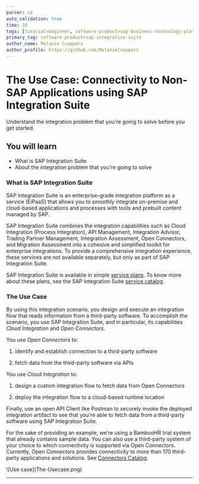 ```yaml
---
parser: v2
auto_validation: true
time: 10
tags: [tutorial>beginner, software-product>sap-business-technology-platform, software-product>sap-btp--cloud-foundry-environment]
primary_tag: software-product>sap-integration-suite
author_name: Melanie Cueppers
author_profile: https://github.com/MelanieCueppers
---
```


# The Use Case: Connectivity to Non-SAP Applications using SAP Integration Suite
<!-- description --> Understand the integration problem that you're going to solve before you get started.

## You will learn
 - What is SAP Integration Suite
 - About the integration problem that you're going to solve


### What is SAP Integration Suite

SAP Integration Suite is an enterprise-grade integration platform as a service (EiPaaS) that allows you to smoothly integrate on-premise and cloud-based applications and processes with tools and prebuilt content managed by SAP.

SAP Integration Suite combines the integration capabilities such as Cloud Integration (Process Integration), API Management, Integration Advisor, Trading Partner Management, Integration Assessment, Open Connectors, and Migration Assessment into a cohesive and simplified toolkit for enterprise integrations. To provide a comprehensive integration experience, these services are not available separately, but only as part of SAP Integration Suite.

SAP Integration Suite is available in simple [service plans](https://help.sap.com/docs/btp/sap-business-technology-platform/commercial-models?version=Cloud). To know more about these plans, see the SAP Integration Suite [service catalog](https://discovery-center.cloud.sap/#/serviceCatalog/f810c887-8d25-4942-9849-354837951066).


### The Use Case

By using this integration scenario, you design and execute an integration flow that reads information from a third-party software. To accomplish the scenario, you use SAP Integration Suite, and in particular, its capabilities *Cloud Integration* and *Open Connectors*.

You use *Open Connectors* to: 

1.  identify and establish connection to a third-party software
   
2.  fetch data from the third-party software via APIs  

You use *Cloud Integration* to: 

1. design a custom integration flow to fetch data from Open Connectors
   
2. deploy the integration flow to a cloud-based runtime location

Finally, use an open API Client like Postman to securely invoke the deployed integration artifact to see that you're able to fetch data from a third-party software using SAP Integration Suite.

For the sake of providing an example, we're using a BambooHR trial system that already contains sample data. You can also use a third-party system of your choice to which connectivity is supported via Open Connectors. Currently, Open Connectors provides connectivity to more than 170 third-party applications and solutions. See [Connectors Catalog](https://help.openconnectors.ext.hana.ondemand.com/home/catalog).

  <!-- border -->![Use case](The-Usecase.png)


---
